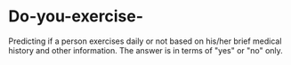 # Do-you-exercise-
Predicting if a person exercises daily or not based on his/her brief medical history and other information. The answer is in terms of "yes" or "no" only.

